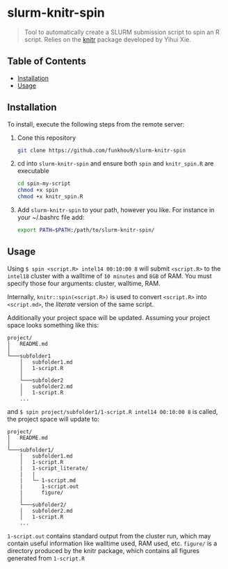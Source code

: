 # slurm-knitr-spin

> Tool to automatically create a SLURM submission script to spin an R script.
> Relies on the [knitr](https://github.com/yihui/knitr) package developed by Yihui Xie.

## Table of Contents

- [Installation](#installation)
- [Usage](#usage)

## Installation

To install, execute the following steps from the remote server:

1. Cone this repository

    ```sh
    git clone https://github.com/funkhou9/slurm-knitr-spin
    ```

2. cd into `slurm-knitr-spin` and ensure both `spin` and `knitr_spin.R` are executable

	```sh
	cd spin-my-script
	chmod +x spin
	chmod +x knitr_spin.R
	```

3. Add `slurm-knitr-spin` to your path, however you like. For instance in your ~/.bashrc file add:

	```sh
	export PATH=$PATH:/path/to/slurm-knitr-spin/
	```

## Usage


Using `$ spin <script.R> intel14 00:10:00 8` will submit `<script.R>` to the `intel18` cluster with a walltime of `10 minutes` and `8GB` of RAM. You must specify those four arguments: cluster, walltime, RAM.

Internally, `knitr::spin(<script.R>)` is used to convert `<script.R>` into `<script.md>`, the *literate* version of the same script.

Additionally your project space will be updated. Assuming your project space looks something like this:

```
project/
│   README.md    
│
└───subfolder1
    │   subfolder1.md
    │   1-script.R
    │
    └───subfolder2
    │   subfolder2.md
    │   1-script.R
    ...
```

and `$ spin project/subfolder1/1-script.R intel14 00:10:00 8` is called, the project space will update to:

```
project/
│   README.md    
│
└───subfolder1/
    │   subfolder1.md
    │   1-script.R
    |	1-script_literate/
    |	|
    |	└─ 1-script.md
    |      1-script.out
    |	   figure/
    │
    └───subfolder2/
    │   subfolder2.md
    │   1-script.R
    ...
```


`1-script.out` contains standard output from the cluster run, which may contain useful information
like walltime used, RAM used, etc. `figure/` is a directory produced by the knitr package, which contains
all figures generated from `1-script.R`
